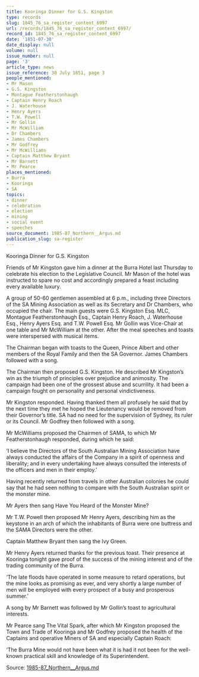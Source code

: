 ```yaml
---
title: Kooringa Dinner for G.S. Kingston
type: records
slug: 1845_76_sa_register_content_6997
url: /records/1845_76_sa_register_content_6997/
record_id: 1845_76_sa_register_content_6997
date: '1851-07-30'
date_display: null
volume: null
issue_number: null
page: '3'
article_type: news
issue_reference: 30 July 1851, page 3
people_mentioned:
- Mr Mason
- G.S. Kingston
- Montague Featherstonhaugh
- Captain Henry Roach
- J. Waterhouse
- Henry Ayers
- T.W. Powell
- Mr Gollin
- Mr McWilliam
- Dr Chambers
- James Chambers
- Mr Godfrey
- Mr McWilliams
- Captain Matthew Bryant
- Mr Barnett
- Mr Pearce
places_mentioned:
- Burra
- Kooringa
- SA
topics:
- dinner
- celebration
- election
- mining
- social event
- speeches
source_document: 1985-87_Northern__Argus.md
publication_slug: sa-register
---
```


Kooringa Dinner for G.S. Kingston

Friends of Mr Kingston gave him a dinner at the Burra Hotel last Thursday to celebrate his election to the Legislative Council.  Mr Mason of the hotel was instructed to spare no cost and accordingly prepared a feast including every available luxury.

A group of 50-60 gentlemen assembled at 6 p.m., including three Directors of the SA Mining Association as well as its Secretary and Dr Chambers, who occupied the chair.  The main guests were G.S. Kingston Esq. MLC, Montague Featherstonhaugh Esq., Captain Henry Roach, J. Waterhouse Esq., Henry Ayers Esq. and T.W. Powell Esq.  Mr Gollin was Vice-Chair at one table and Mr McWilliam at the other.  After the meal speeches and toasts were interspersed with musical items.

The Chairman began with toasts to the Queen, Prince Albert and other members of the Royal Family and then the SA Governor.  James Chambers followed with a song.

The Chairman then proposed G.S. Kingston.  He described Mr Kingston’s win as the triumph of principles over prejudice and animosity.  The campaign had been one of the grossest abuse and scurrility.  It had been a campaign fought on personality and personal vindictiveness.

Mr Kingston responded.  Having thanked them all profusely he said that by the next time they met he hoped the Lieutenancy would be removed from their Governor’s title.  SA had no need for the supervision of Sydney, its ruler or its Council.  Mr Godfrey then followed with a song.

Mr McWilliams proposed the Chairmen of SAMA, to which Mr Featherstonhaugh responded, during which he said:

‘I believe the Directors of the South Australian Mining Association have always conducted the affairs of the Company in a spirit of openness and liberality; and in every undertaking have always consulted the interests of the officers and men in their employ.’

Having recently returned from travels in other Australian colonies he could say that he had seen nothing to compare with the South Australian spirit or the monster mine.

Mr Ayers then sang Have You Heard of the Monster Mine?

Mr T.W. Powell then proposed Mr Henry Ayers, describing him as the keystone in an arch of which the inhabitants of Burra were one buttress and the SAMA Directors were the other.

Captain Matthew Bryant then sang the Ivy Green.

Mr Henry Ayers returned thanks for the previous toast.  Their presence at Kooringa tonight gave proof of the success of the mining interest and of the trading community of the Burra.

‘The late floods have operated in some measure to retard operations, but the mine looks as promising as ever, and very shortly a large number of men will be employed with every prospect of a busy and prosperous summer.’

A song by Mr Barnett was followed by Mr Gollin’s toast to agricultural interests.

Mr Pearce sang The Vital Spark, after which Mr Kingston proposed the Town and Trade of Kooringa and Mr Godfrey proposed the health of the Captains and operative Miners of SA and especially Captain Roach:

‘The Burra Mine would not have been what it is had it not been for the well-known practical skill and knowledge of its Superintendent.


Source: [1985-87_Northern__Argus.md](/downloads/markdown/1985-87_Northern__Argus.md)
